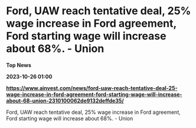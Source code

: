 # Ford, UAW reach tentative deal, 25% wage increase in Ford agreement, Ford starting wage will increase about 68%. - Union
**Top News**

**2023-10-26 01:00**

**https://www.ainvest.com/news/ford-uaw-reach-tentative-deal-25-wage-increase-in-ford-agreement-ford-starting-wage-will-increase-about-68-union-2310100062de9132deffde35/**

Ford, UAW reach tentative deal, 25% wage increase in Ford agreement, Ford starting wage will increase about 68%. - Union